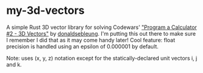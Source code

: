 # my-3d-vectors
A simple Rust 3D vector library for solving Codewars' ["Program a Calculator #2 - 3D Vectors"](https://www.codewars.com/kata/58ee4962dc4f81d6f400001c) by [donaldsebleung](https://www.codewars.com/users/donaldsebleung). I'm putting this out there to make sure I remember I did that as it may come handy later! Cool feature: float precision is handled using an epsilon of 0.000001 by default.

Note: uses (x, y, z) notation except for the statically-declared unit vectors i, j and k.